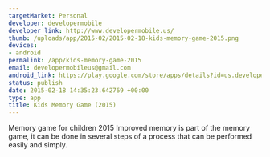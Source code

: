 ```yaml
--- 
targetMarket: Personal
developer: developermobile
developer_link: http://www.developermobile.us/
thumb: /uploads/app/2015-02/2015-02-18-kids-memory-game-2015.png
devices: 
- android
permalink: /app/kids-memory-game-2015
email: developermobileus@gmail.com
android_link: https://play.google.com/store/apps/details?id=us.developermobile.memory
status: publish
date: 2015-02-18 14:35:23.642769 +00:00
type: app
title: Kids Memory Game (2015)
---
```


Memory game for children 2015
Improved memory is part of the memory game, it can be done in several steps of a process that can be performed easily and simply.
